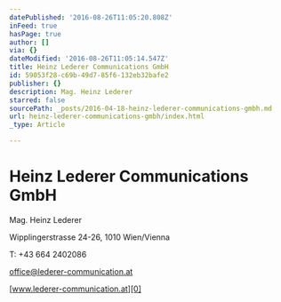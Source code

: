 ```yaml
---
datePublished: '2016-08-26T11:05:20.808Z'
inFeed: true
hasPage: true
author: []
via: {}
dateModified: '2016-08-26T11:05:14.547Z'
title: Heinz Lederer Communications GmbH
id: 59053f28-c69b-49d7-85f6-132eb32bafe2
publisher: {}
description: Mag. Heinz Lederer
starred: false
sourcePath: _posts/2016-04-18-heinz-lederer-communications-gmbh.md
url: heinz-lederer-communications-gmbh/index.html
_type: Article

---
```

# Heinz Lederer Communications GmbH

Mag. Heinz Lederer

Wipplingerstrasse 24-26, 1010 Wien/Vienna

T: +43 664 2402086

office@lederer-communication.at

[www.lederer-communication.at][0]

[0]: http://www.lederer-communication.at/